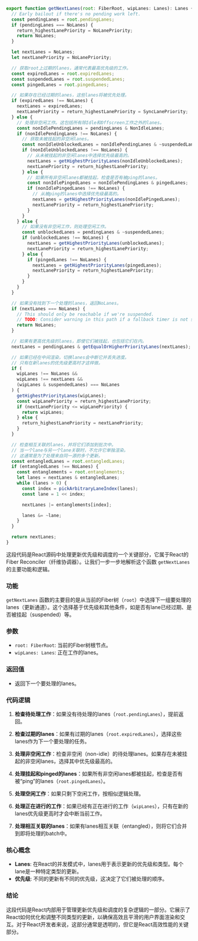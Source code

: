 ```javascript
export function getNextLanes(root: FiberRoot, wipLanes: Lanes): Lanes {
  // Early bailout if there's no pending work left.
  const pendingLanes = root.pendingLanes;
  if (pendingLanes === NoLanes) {
    return_highestLanePriority = NoLanePriority;
    return NoLanes;
  }

  let nextLanes = NoLanes;
  let nextLanePriority = NoLanePriority;

  // 获取root上过期的lanes，通常代表最高优先级的工作。
  const expiredLanes = root.expiredLanes;
  const suspendedLanes = root.suspendedLanes;
  const pingedLanes = root.pingedLanes;

  // 如果存在已经过期的lanes，这些lanes将被优先处理。
  if (expiredLanes !== NoLanes) {
    nextLanes = expiredLanes;
    nextLanePriority = return_highestLanePriority = SyncLanePriority;
  } else {
    // 处理非空闲工作。这包括所有除Idle和Offscreen工作之外的lanes。
    const nonIdlePendingLanes = pendingLanes & NonIdleLanes;
    if (nonIdlePendingLanes !== NoLanes) {
      // 获取未被挂起的非空闲lanes。
      const nonIdleUnblockedLanes = nonIdlePendingLanes & ~suspendedLanes;
      if (nonIdleUnblockedLanes !== NoLanes) {
        // 从未被挂起的非空闲lanes中选择优先级最高的。
        nextLanes = getHighestPriorityLanes(nonIdleUnblockedLanes);
        nextLanePriority = return_highestLanePriority;
      } else {
        // 如果所有非空闲lanes都被挂起，检查是否有被ping的lanes。
        const nonIdlePingedLanes = nonIdlePendingLanes & pingedLanes;
        if (nonIdlePingedLanes !== NoLanes) {
          // 从被ping的lanes中选择优先级最高的。
          nextLanes = getHighestPriorityLanes(nonIdlePingedLanes);
          nextLanePriority = return_highestLanePriority;
        }
      }
    } else {
      // 如果没有非空闲工作，则处理空闲工作。
      const unblockedLanes = pendingLanes & ~suspendedLanes;
      if (unblockedLanes !== NoLanes) {
        nextLanes = getHighestPriorityLanes(unblockedLanes);
        nextLanePriority = return_highestLanePriority;
      } else {
        if (pingedLanes !== NoLanes) {
          nextLanes = getHighestPriorityLanes(pingedLanes);
          nextLanePriority = return_highestLanePriority;
        }
      }
    }
  }

  // 如果没有找到下一个处理的lanes，返回NoLanes。
  if (nextLanes === NoLanes) {
    // This should only be reachable if we're suspended.
    // TODO: Consider warning in this path if a fallback timer is not scheduled.
    return NoLanes;
  }

  // 如果有更高优先级的lanes，即使它们被挂起，也包括它们在内。
  nextLanes = pendingLanes & getEqualOrHigherPriorityLanes(nextLanes);

  // 如果已经在中间渲染，切换lanes会中断它并丢失进度。
  // 只有在新lanes的优先级更高时才这样做。
  if (
    wipLanes !== NoLanes &&
    wipLanes !== nextLanes &&
    (wipLanes & suspendedLanes) === NoLanes
  ) {
    getHighestPriorityLanes(wipLanes);
    const wipLanePriority = return_highestLanePriority;
    if (nextLanePriority <= wipLanePriority) {
      return wipLanes;
    } else {
      return_highestLanePriority = nextLanePriority;
    }
  }

  // 检查相互关联的lanes，并将它们添加到批次中。
  // 当一个lane与另一个lane关联时，不允许它单独渲染。
  // 这通常是为了处理来自同一源的多个更新。
  const entangledLanes = root.entangledLanes;
  if (entangledLanes !== NoLanes) {
    const entanglements = root.entanglements;
    let lanes = nextLanes & entangledLanes;
    while (lanes > 0) {
      const index = pickArbitraryLaneIndex(lanes);
      const lane = 1 << index;

      nextLanes |= entanglements[index];

      lanes &= ~lane;
    }
  }

  return nextLanes;
}

```

这段代码是React源码中处理更新优先级和调度的一个关键部分，它属于React的Fiber Reconciler（纤维协调器）。让我们一步一步地解析这个函数 `getNextLanes` 的主要功能和逻辑。

### 功能
`getNextLanes` 函数的主要目的是从当前的Fiber树（`root`）中选择下一组要处理的lanes（更新通道）。这个选择基于优先级和其他条件，如是否有lane已经过期、是否被挂起（suspended）等。

### 参数
- `root: FiberRoot`: 当前的Fiber树根节点。
- `wipLanes: Lanes`: 正在工作的lanes。

### 返回值
- 返回下一个要处理的lanes。

### 代码逻辑
1. **检查待处理工作**：如果没有待处理的lanes（`root.pendingLanes`），提前返回。

2. **检查过期的lanes**：如果有过期的lanes（`root.expiredLanes`），选择这些lanes作为下一个要处理的任务。

3. **处理非空闲工作**：检查非空闲（non-idle）的待处理lanes。如果存在未被挂起的非空闲lanes，选择其中优先级最高的。

4. **处理挂起和pinged的lanes**：如果所有非空闲lanes都被挂起，检查是否有被“ping”的lanes（`root.pingedLanes`）。

5. **处理空闲工作**：如果只剩下空闲工作，按相似逻辑处理。

6. **处理正在进行的工作**：如果已经有正在进行的工作（`wipLanes`），只有在新的lanes优先级更高时才会中断当前工作。

7. **处理相互关联的lanes**：如果有lanes相互关联（entangled），则将它们合并到即将处理的batch中。

### 核心概念
- **Lanes**: 在React的并发模式中，lanes用于表示更新的优先级和类型。每个lane是一种特定类型的更新。
- **优先级**: 不同的更新有不同的优先级，这决定了它们被处理的顺序。

### 结论
这段代码是React内部用于管理更新优先级和调度的复杂逻辑的一部分。它展示了React如何优化和调整不同类型的更新，以确保高效且平滑的用户界面渲染和交互。对于React开发者来说，这部分通常是透明的，但它是React高效性能的关键部分。